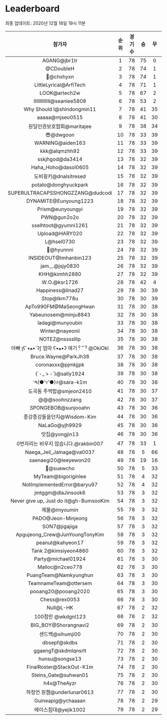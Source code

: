 # Leaderboard
최종 업데이트: 2020년 12월 18일 19시 11분




| 참가자 | 순위 | 경기수 | 승 | 무 | 패 | 승점 |
|:---:|:---:|:---:|:---:|:---:|:---:|:---:|
| AGANG@jbr1tr | 1 | 78 | 75 | 0 | 3 | 225 |
| @CDoubleH | 2 | 78 | 74 | 1 | 3 | 223 |
| 👑@chxhyxn | 3 | 78 | 74 | 1 | 3 | 223 |
| LittleLyrical@ArfiTech | 4 | 78 | 71 | 1 | 6 | 214 |
| LOOK@artech2w | 5 | 78 | 67 | 2 | 9 | 203 |
| lIIIlllIlIlIl@seanlee5808 | 6 | 78 | 53 | 2 | 23 | 161 |
| Why Should I@shindongmin11 | 7 | 78 | 41 | 35 | 2 | 158 |
| aaaaa@mjseo0515 | 8 | 78 | 41 | 30 | 7 | 153 |
| 원딜인권보호협회@maritajee | 9 | 78 | 38 | 34 | 6 | 148 |
| 😎@dwgoon | 10 | 78 | 33 | 39 | 6 | 138 |
| WARNING@aiden163 | 11 | 78 | 33 | 39 | 6 | 138 |
| kkk@alqmzhh92 | 12 | 78 | 33 | 39 | 6 | 138 |
| sskjhgod@da3414 | 13 | 78 | 32 | 39 | 7 | 135 |
| Haha_Hoho@dasol0605 | 14 | 78 | 32 | 39 | 7 | 135 |
| 도비윙키@dnalsitresed | 15 | 78 | 32 | 39 | 7 | 135 |
| potato@donghyuckpark | 16 | 78 | 32 | 39 | 7 | 135 |
| SUPERULTRACAPSSHONGZZANG@dudcodi | 17 | 78 | 32 | 39 | 7 | 135 |
| DYNAMITE@Eunyoung1223 | 18 | 78 | 32 | 39 | 7 | 135 |
| Prism@eunyoungyi | 19 | 78 | 32 | 39 | 7 | 135 |
| PWN@gun2o2o | 20 | 78 | 32 | 39 | 7 | 135 |
| sselhtoot@gyumni1261 | 21 | 78 | 32 | 39 | 7 | 135 |
| Upload@HARY020 | 22 | 78 | 32 | 39 | 7 | 135 |
| L@hsel0730 | 23 | 78 | 32 | 39 | 7 | 135 |
| 🐻@hyunnni | 24 | 78 | 32 | 39 | 7 | 135 |
| INSIDEOUT@Imhanbin123 | 25 | 78 | 32 | 39 | 7 | 135 |
| jam._.@jsjy0830 | 26 | 78 | 32 | 39 | 7 | 135 |
| KHH@kimhh2880 | 27 | 78 | 32 | 39 | 7 | 135 |
| W.O.@ksr1726 | 28 | 78 | 42 | 4 | 32 | 130 |
| Happiness@linad27 | 29 | 78 | 30 | 39 | 9 | 129 |
| Stop@lkm778u | 30 | 78 | 30 | 39 | 9 | 129 |
| ApTo990FM@MaSeongHwan | 31 | 78 | 30 | 38 | 10 | 128 |
| Yabeunosem@minju8843 | 32 | 78 | 30 | 38 | 10 | 128 |
| ladagi@munyoubin | 33 | 78 | 30 | 38 | 10 | 128 |
| Winter@nayeonii | 34 | 78 | 30 | 38 | 10 | 128 |
| NOTEZ@nsssslllp | 35 | 78 | 30 | 38 | 10 | 128 |
|  아빠  ʅʕ´•ﻌ•`ʔʃ  엄마 ʕ•ﻌ•ʔ 애기 ˁ˙˟˙ˀ @OkiOkl | 36 | 78 | 30 | 38 | 10 | 128 |
| Bruce.Wayne@ParkJh38 | 37 | 78 | 30 | 38 | 10 | 128 |
| coronaxxx@pjmkjjpk | 38 | 78 | 30 | 38 | 10 | 128 |
| (´-_ゝ-`)@sally1924 | 39 | 78 | 30 | 38 | 10 | 128 |
| ◝٩(●'▿'●)۶@sara-k1m | 40 | 78 | 30 | 38 | 10 | 128 |
| 도곡동 주먹밥@smjeon2410 | 41 | 78 | 30 | 37 | 11 | 127 |
| @@@soohnzzang | 42 | 78 | 30 | 37 | 11 | 127 |
| SPONGEBOB@sunjooahn | 43 | 78 | 30 | 36 | 12 | 126 |
| 종강종강돌을던지@Wisdom-Kim | 44 | 78 | 30 | 36 | 12 | 126 |
| NaLaGo@yjh9929 | 45 | 78 | 30 | 36 | 12 | 126 |
| 맛집@yongjin13 | 46 | 78 | 30 | 36 | 12 | 126 |
| 0번자리는 비우지 않습니다.@rakbin007 | 47 | 78 | 33 | 1 | 44 | 100 |
| Naega_Jeil_Jalnaga@va0037 | 48 | 78 | 5 | 66 | 7 | 81 |
| saenaegi20@leeyewon20 | 49 | 78 | 19 | 16 | 43 | 73 |
| 👏@suewcho | 50 | 78 | 5 | 33 | 40 | 48 |
| MyTeam@bigoriginlee | 51 | 78 | 4 | 32 | 42 | 44 |
| NotImplementedError@baryu97 | 52 | 78 | 4 | 32 | 42 | 44 |
| jmtggm@dlaJinsook6 | 53 | 78 | 3 | 32 | 43 | 41 |
| Never give up, Just do it@gh-BumsooKim | 54 | 78 | 3 | 32 | 43 | 41 |
| 제물@imyoumin | 55 | 78 | 3 | 32 | 43 | 41 |
| PADO@Jeon-Minjeong | 56 | 78 | 3 | 32 | 43 | 41 |
| SON7@jigajiga | 57 | 78 | 3 | 32 | 43 | 41 |
| Apgujeong_Crew@JunYoungTonyKim | 58 | 78 | 3 | 32 | 43 | 41 |
| peanut@kahyeon17 | 59 | 78 | 3 | 32 | 43 | 41 |
| Tank 2@kimsiyeon4860 | 60 | 78 | 3 | 32 | 43 | 41 |
| Party@michael01924 | 61 | 78 | 3 | 30 | 45 | 39 |
| Malloc@n2ceo778 | 62 | 78 | 3 | 30 | 45 | 39 |
| PuangTeam@Namkyunghun | 63 | 78 | 3 | 30 | 45 | 39 |
| TeamnameTeam@ottersem | 64 | 78 | 3 | 30 | 45 | 39 |
| pooang20@pooang2020 | 65 | 78 | 3 | 30 | 45 | 39 |
| Chess@rex0053 | 66 | 78 | 3 | 30 | 45 | 39 |
| Null@L-HK | 67 | 78 | 2 | 32 | 44 | 38 |
| 100점만 @wkdgnl123 | 68 | 78 | 2 | 32 | 44 | 38 |
| BIG_BOY@Shorangnavi2 | 69 | 78 | 2 | 30 | 46 | 36 |
| 샌드백@sihumji00 | 70 | 78 | 2 | 30 | 46 | 36 |
| dbsepf@skdbs | 71 | 78 | 2 | 30 | 46 | 36 |
| ggaengT@skdmlqnsrlt | 72 | 78 | 2 | 30 | 46 | 36 |
| hunsu@songse13 | 73 | 78 | 2 | 30 | 46 | 36 |
| FinalRoster@StackOut-K1m | 74 | 78 | 2 | 30 | 46 | 36 |
| Steins_Gate@suhwan01 | 75 | 78 | 2 | 30 | 46 | 36 |
| h4x@TheAyzr | 76 | 78 | 2 | 30 | 46 | 36 |
| 하정언 원챔@underlunar0613 | 77 | 78 | 2 | 30 | 46 | 36 |
| Guineapig@ychaaaan | 78 | 78 | 2 | 29 | 47 | 35 |
| 에이스침대@yejik1002 | 79 | 78 | 2 | 29 | 47 | 35 |